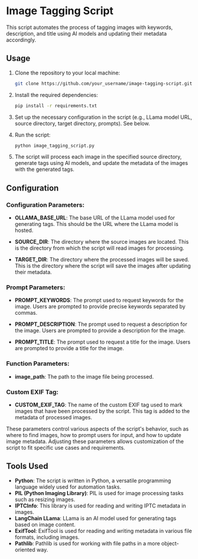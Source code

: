 # Image Tagging Script

This script automates the process of tagging images with keywords, description, and title using AI models and updating their metadata accordingly.

## Usage

1. Clone the repository to your local machine:

    ```bash
    git clone https://github.com/your_username/image-tagging-script.git
    ```

2. Install the required dependencies:

    ```bash
    pip install -r requirements.txt
    ```

3. Set up the necessary configuration in the script (e.g., LLama model URL, source directory, target directory, prompts). See below.

4. Run the script:

    ```bash
    python image_tagging_script.py
    ```

5. The script will process each image in the specified source directory, generate tags using AI models, and update the metadata of the images with the generated tags.

## Configuration
### Configuration Parameters:

- **OLLAMA_BASE_URL**: The base URL of the LLama model used for generating tags. This should be the URL where the LLama model is hosted.

- **SOURCE_DIR**: The directory where the source images are located. This is the directory from which the script will read images for processing.

- **TARGET_DIR**: The directory where the processed images will be saved. This is the directory where the script will save the images after updating their metadata.

### Prompt Parameters:

- **PROMPT_KEYWORDS**: The prompt used to request keywords for the image. Users are prompted to provide precise keywords separated by commas.

- **PROMPT_DESCRIPTION**: The prompt used to request a description for the image. Users are prompted to provide a description for the image.

- **PROMPT_TITLE**: The prompt used to request a title for the image. Users are prompted to provide a title for the image.

### Function Parameters:

- **image_path**: The path to the image file being processed.

### Custom EXIF Tag:

- **CUSTOM_EXIF_TAG**: The name of the custom EXIF tag used to mark images that have been processed by the script. This tag is added to the metadata of processed images.


These parameters control various aspects of the script's behavior, such as where to find images, how to prompt users for input, and how to update image metadata. Adjusting these parameters allows customization of the script to fit specific use cases and requirements.


## Tools Used

- **Python**: The script is written in Python, a versatile programming language widely used for automation tasks.
- **PIL (Python Imaging Library)**: PIL is used for image processing tasks such as resizing images.
- **IPTCInfo**: This library is used for reading and writing IPTC metadata in images.
- **LangChain LLama**: LLama is an AI model used for generating tags based on image content.
- **ExifTool**: ExifTool is used for reading and writing metadata in various file formats, including images.
- **Pathlib**: Pathlib is used for working with file paths in a more object-oriented way.
